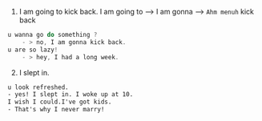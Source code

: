 1. I am going to kick back.
I am going to --> I am gonna --> `Ahm menuh` kick back

```js
u wanna go do something ?
    - > no, I am gonna kick back.
u are so lazy!
    - > hey, I had a long week.
```

2. I slept in.

```html
u look refreshed.
- yes! I slept in. I woke up at 10.
I wish I could.I've got kids.
- That's why I never marry!
```
